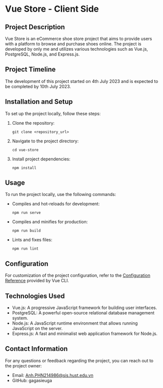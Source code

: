 # Vue Store - Client Side

## Project Description

Vue Store is an eCommerce shoe store project that aims to provide users with a platform to browse and purchase shoes online. The project is developed by only me and utilizes various technologies such as Vue.js, PostgreSQL, Node.js, and Express.js.

## Project Timeline

The development of this project started on 4th July 2023 and is expected to be completed by 10th July 2023.

## Installation and Setup

To set up the project locally, follow these steps:

1. Clone the repository:
   ```
   git clone <repository_url>
   ```

2. Navigate to the project directory:
   ```
   cd vue-store
   ```

3. Install project dependencies:
   ```
   npm install
   ```

## Usage

To run the project locally, use the following commands:

- Compiles and hot-reloads for development:
  ```
  npm run serve
  ```

- Compiles and minifies for production:
  ```
  npm run build
  ```

- Lints and fixes files:
  ```
  npm run lint
  ```

## Configuration

For customization of the project configuration, refer to the [Configuration Reference](https://cli.vuejs.org/config/) provided by Vue CLI.

## Technologies Used

- Vue.js: A progressive JavaScript framework for building user interfaces.
- PostgreSQL: A powerful open-source relational database management system.
- Node.js: A JavaScript runtime environment that allows running JavaScript on the server.
- Express.js: A fast and minimalist web application framework for Node.js.

## Contact Information

For any questions or feedback regarding the project, you can reach out to the project owner:

- Email: Anh.PHN214986@sis.hust.edu.vn
- GitHub: gagasieuga
